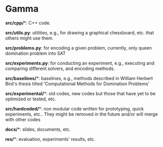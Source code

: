 # Gamma

**src/cpp/***: C++ code.

**src/utils.py**: utilities, e.g., for drawing a graphical chessboard, etc. that others might use them.

**src/problems.py**: for encoding a given problem, currently, only queen domination problem into SAT

**src/experiments.py**: for conducting an experiment, e.g., executing and comparing different solvers, and encoding methods.

**src/baselines/***: baselines, e.g., methods described in William Herbert Bird's thesis titled 'Computational Methods for Domination Problems'

**src/experimental/***: old codes, new codes but those that have yet to be optimized or tested, etc.

**src/hardcoded/***: non modular code written for prototyping, quick experiments, etc.. They might be removed in the future and/or will merge with other codes

**docs/***: slides, documents, etc.

**res/***: evaluation, experiments' results, etc.
